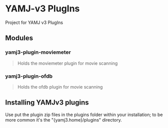 YAMJ-v3 PlugIns
===============

Project for YAMJ v3 PlugIns

Modules
-------
### yamj3-plugin-moviemeter
> Holds the moviemeter plugin for movie scanning

### yamj3-plugin-ofdb
> Holds the ofdb plugin for movie scanning

Installing YAMJv3 plugins
-------------------------

Use put the plugin zip files in the plugins folder within your installation;
to be more common it's the "{yamj3.home}/plugins" directory.
